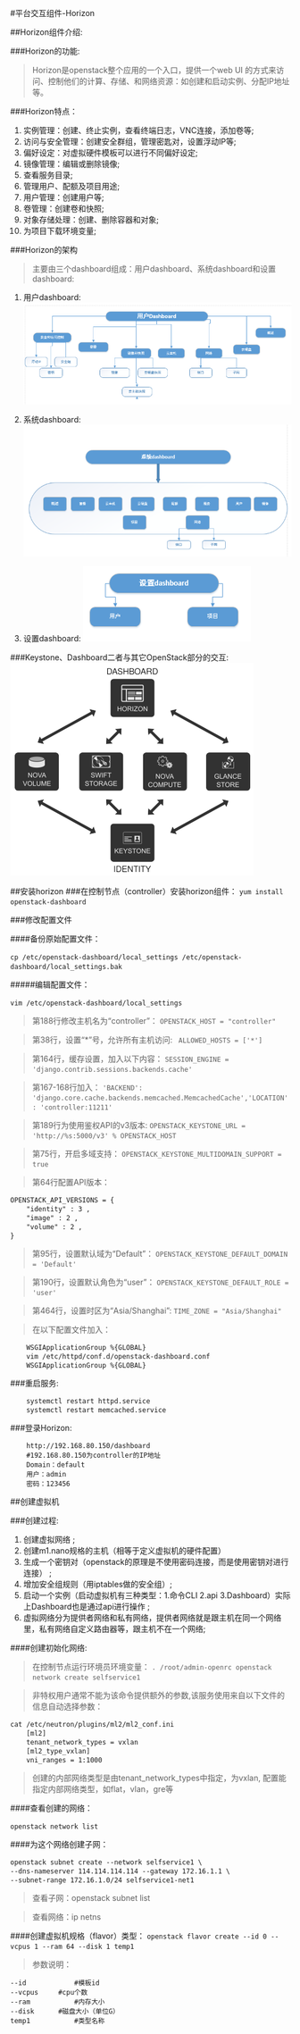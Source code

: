 #平台交互组件-Horizon

##Horizon组件介绍:

###Horizon的功能:   
>Horizon是openstack整个应用的一个入口，提供一个web UI 的方式来访问、控制他们的计算、存储、和网络资源：如创建和启动实例、分配IP地址等。

###Horizon特点： 

1. 实例管理：创建、终止实例，查看终端日志，VNC连接，添加卷等;
2. 访问与安全管理：创建安全群组，管理密匙对，设置浮动IP等;
3. 偏好设定：对虚拟硬件模板可以进行不同偏好设定;
4. 镜像管理：编辑或删除镜像;
5. 查看服务目录;
6. 管理用户、配额及项目用途;
7. 用户管理：创建用户等;
8. 卷管理：创建卷和快照;
9. 对象存储处理：创建、删除容器和对象;
10. 为项目下载环境变量;

###Horizon的架构
>主要由三个dashboard组成：用户dashboard、系统dashboard和设置dashboard:

1. 用户dashboard:
![imae](https://github.com/Becky-nuo/git-test/blob/master/images/horizon/Horizon-1.png)

2. 系统dashboard:
![image](https://github.com/Becky-nuo/git-test/blob/master/images/horizon/Horizon-2.png)

3. 设置dashboard:
![image](https://github.com/Becky-nuo/git-test/blob/master/images/horizon/Horizon-3.png)

###Keystone、Dashboard二者与其它OpenStack部分的交互:
![image](https://github.com/Becky-nuo/git-test/blob/master/images/horizon/Horizon-4.png)



##安装horizon
###在控制节点（controller）安装horizon组件：
`yum install openstack-dashboard `

###修改配置文件

####备份原始配置文件：

`cp /etc/openstack-dashboard/local_settings /etc/openstack-dashboard/local_settings.bak`
	
#####编辑配置文件：

`vim /etc/openstack-dashboard/local_settings`

>第188行修改主机名为“controller”：
`OPENSTACK_HOST = "controller"`

>第38行，设置“*”号，允许所有主机访问:
` ALLOWED_HOSTS = ['*']`

>第164行，缓存设置，加入以下内容：
`SESSION_ENGINE = 'django.contrib.sessions.backends.cache'`

>第167-168行加入：
`'BACKEND': 'django.core.cache.backends.memcached.MemcachedCache','LOCATION': 'controller:11211'`
 
>第189行为使用鉴权API的v3版本:
`OPENSTACK_KEYSTONE_URL = 'http://%s:5000/v3' % OPENSTACK_HOST`

>第75行，开启多域支持：
`OPENSTACK_KEYSTONE_MULTIDOMAIN_SUPPORT = true`

>第64行配置API版本：
```
OPENSTACK_API_VERSIONS = {
	"identity" : 3 ,
	"image"	: 2 ,
	"volume" : 2 ,
}
```
>第95行，设置默认域为“Default”：
`OPENSTACK_KEYSTONE_DEFAULT_DOMAIN = 'Default'`

>第190行，设置默认角色为“user”：
`OPENSTACK_KEYSTONE_DEFAULT_ROLE = 'user'`

>第464行，设置时区为“Asia/Shanghai”:
`TIME_ZONE = "Asia/Shanghai"`


 >在以下配置文件加入：
```
	WSGIApplicationGroup %{GLOBAL}
	vim /etc/httpd/conf.d/openstack-dashboard.conf
	WSGIApplicationGroup %{GLOBAL}
```
	 
###重启服务:

```
	systemctl restart httpd.service
	systemctl restart memcached.service
```

###登录Horizon:
```
	http://192.168.80.150/dashboard
	#192.168.80.150为controller的IP地址
 	Domain：default		
	用户：admin		
	密码：123456
 ```

##创建虚拟机

###创建过程: 

1. 创建虚拟网络 ;
2. 创建m1.nano规格的主机（相等于定义虚拟机的硬件配置） 
3. 生成一个密钥对（openstack的原理是不使用密码连接，而是使用密钥对进行连接） ;
4. 增加安全组规则（用iptables做的安全组）; 
5. 启动一个实例（启动虚拟机有三种类型：1.命令CLI 2.api 3.Dashboard）实际上Dashboard也是通过api进行操作 ;
6. 虚拟网络分为提供者网络和私有网络，提供者网络就是跟主机在同一个网络里，私有网络自定义路由器等，跟主机不在一个网络;

####创建初始化网络:

>在控制节点运行环境员环境变量：
`. /root/admin-openrc openstack network create selfservice1`
 
>非特权用户通常不能为该命令提供额外的参数,该服务使用来自以下文件的信息自动选择参数：
```
cat /etc/neutron/plugins/ml2/ml2_conf.ini
	[ml2]
	tenant_network_types = vxlan
	[ml2_type_vxlan]
	vni_ranges = 1:1000
```

>创建的内部网络类型是由tenant_network_types中指定，为vxlan, 配置能指定内部网络类型，如flat，vlan，gre等

####查看创建的网络：

`openstack network list`
 

####为这个网络创建子网：

```
openstack subnet create --network selfservice1 \
--dns-nameserver 114.114.114.114 --gateway 172.16.1.1 \
--subnet-range 172.16.1.0/24 selfservice1-net1
```
 
>查看子网：openstack subnet list

>查看网络：ip netns
 
####创建虚拟机规格（flavor）类型：
`openstack flavor create --id 0 --vcpus 1 --ram 64 --disk 1 temp1`
 
>参数说明：
```
--id 			#模板id
--vcpus		#cpu个数
--ram			#内存大小
--disk		#磁盘大小（单位G）
temp1			#类型名称
```

 


 





